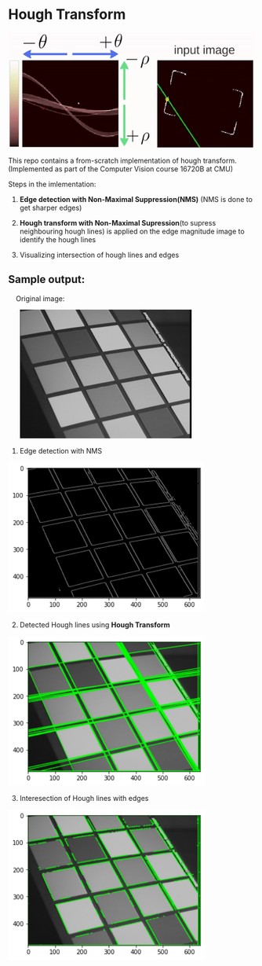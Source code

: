 # Hough Transform
<img align="center" src="data/handout/ht.gif" width="600">

This repo contains a from-scratch implementation of hough transform. (Implemented as part of the Computer Vision course 16720B at CMU)

Steps in the imlementation:

1. **Edge detection with Non-Maximal Suppression(NMS)** (NMS is done to get sharper edges) 

2. **Hough transform with Non-Maximal Supression**(to supress neighbouring hough lines) is applied on the edge magnitude image to identify the hough lines

3. Visualizing intersection of hough lines and edges



## Sample output:

&nbsp;&nbsp;&nbsp;&nbsp;Original image:

&nbsp;&nbsp;&nbsp;&nbsp;&nbsp;&nbsp;<img src="data/img01.jpg" alt="img01" width="350"/>

1. Edge detection with NMS

<img src="edgenms_results/01.png" alt="img01" width="400"/>

2. Detected Hough lines using **Hough Transform**

<img src="houglines_results/01.png" alt="img01" width="400"/> 

3. Interesection of Hough lines with edges

<img src="final_results/0.png" alt="img01" width="400"/>

